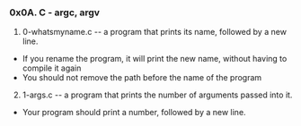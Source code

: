 ### 0x0A. C - argc, argv

1. 0-whatsmyname.c -- a program that prints its name, followed by a new line.

 - If you rename the program, it will print the new name, without having to compile it again
 - You should not remove the path before the name of the program

2. 1-args.c --  a program that prints the number of arguments passed into it.

 - Your program should print a number, followed by a new line.
